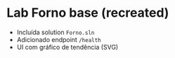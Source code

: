 # Lab Forno base (recreated)

- Incluída solution `Forno.sln`
- Adicionado endpoint `/health`
- UI com gráfico de tendência (SVG)
